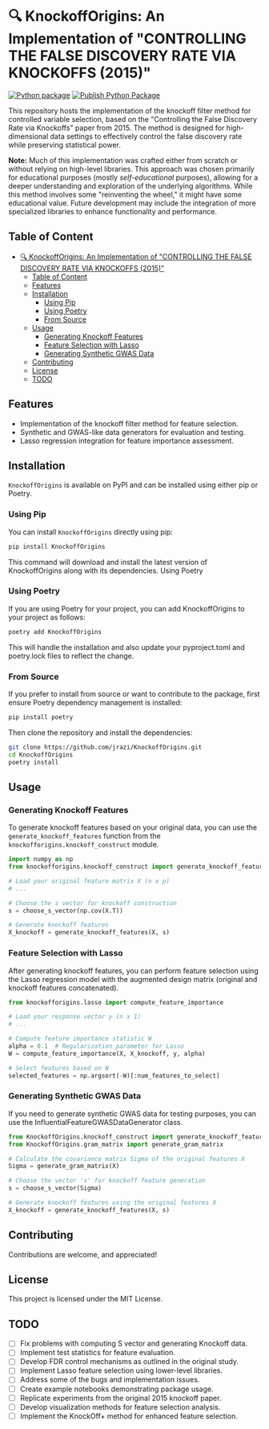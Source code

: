 # 🔍 KnockoffOrigins: An Implementation of "CONTROLLING THE FALSE DISCOVERY RATE VIA KNOCKOFFS (2015)"

[![Python package](https://github.com/jrazi/KnockoffOrigins/actions/workflows/python-package.yml/badge.svg?event=registry_package)](https://github.com/jrazi/KnockoffOrigins/actions/workflows/python-package.yml)
[![Publish Python Package](https://github.com/jrazi/KnockoffOrigins/actions/workflows/python-publish.yml/badge.svg?event=registry_package)](https://github.com/jrazi/KnockoffOrigins/actions/workflows/python-publish.yml)

This repository hosts the implementation of the knockoff filter method for controlled variable selection, based on the "Controlling the False Discovery Rate via Knockoffs" paper from 2015. The method is designed for high-dimensional data settings to effectively control the false discovery rate while preserving statistical power.

**Note:** Much of this implementation was crafted either from scratch or without relying on high-level libraries. This approach was chosen primarily for educational purposes (mostly _self-educational_ purposes), allowing for a deeper understanding and exploration of the underlying algorithms. While this method involves some "reinventing the wheel," it might have some educational value. Future development may include the integration of more specialized libraries to enhance functionality and performance.

## Table of Content

- [🔍 KnockoffOrigins: An Implementation of "CONTROLLING THE FALSE DISCOVERY RATE VIA KNOCKOFFS (2015)"](#-knockofforigins-an-implementation-of-controlling-the-false-discovery-rate-via-knockoffs-2015)
  - [Table of Content](#table-of-content)
  - [Features](#features)
  - [Installation](#installation)
    - [Using Pip](#using-pip)
    - [Using Poetry](#using-poetry)
    - [From Source](#from-source)
  - [Usage](#usage)
    - [Generating Knockoff Features](#generating-knockoff-features)
    - [Feature Selection with Lasso](#feature-selection-with-lasso)
    - [Generating Synthetic GWAS Data](#generating-synthetic-gwas-data)
  - [Contributing](#contributing)
  - [License](#license)
  - [TODO](#todo)

## Features

- Implementation of the knockoff filter method for feature selection.
- Synthetic and GWAS-like data generators for evaluation and testing.
- Lasso regression integration for feature importance assessment.

## Installation

`KnockoffOrigins` is available on PyPI and can be installed using either pip or Poetry.

### Using Pip

You can install `KnockoffOrigins` directly using pip:

```bash
pip install KnockoffOrigins
```

This command will download and install the latest version of KnockoffOrigins along with its dependencies.
Using Poetry

### Using Poetry

If you are using Poetry for your project, you can add KnockoffOrigins to your project as follows:

```bash
poetry add KnockoffOrigins
```

This will handle the installation and also update your pyproject.toml and poetry.lock files to reflect the change.

### From Source

If you prefer to install from source or want to contribute to the package, first ensure Poetry dependency management is installed:

```bash
pip install poetry
```

Then clone the repository and install the dependencies:

```bash
git clone https://github.com/jrazi/KnockoffOrigins.git
cd KnockoffOrigins
poetry install
```

## Usage

### Generating Knockoff Features

To generate knockoff features based on your original data, you can use the `generate_knockoff_features` function from the `knockofforigins.knockoff_construct` module.

```python
import numpy as np
from knockofforigins.knockoff_construct import generate_knockoff_features, choose_s_vector

# Load your original feature matrix X (n x p)
# ...

# Choose the s vector for knockoff construction
s = choose_s_vector(np.cov(X.T))

# Generate knockoff features
X_knockoff = generate_knockoff_features(X, s)
```

### Feature Selection with Lasso

After generating knockoff features, you can perform feature selection using the Lasso regression model with the augmented design matrix (original and knockoff features concatenated).

```python
from knockofforigins.lasso import compute_feature_importance

# Load your response vector y (n x 1)
# ...

# Compute feature importance statistic W
alpha = 0.1  # Regularization parameter for Lasso
W = compute_feature_importance(X, X_knockoff, y, alpha)

# Select features based on W
selected_features = np.argsort(-W)[:num_features_to_select]
```

### Generating Synthetic GWAS Data

If you need to generate synthetic GWAS data for testing purposes, you can use the InfluentialFeatureGWASDataGenerator class.

```python
from KnockoffOrigins.knockoff_construct import generate_knockoff_features, choose_s_vector
from KnockoffOrigins.gram_matrix import generate_gram_matrix

# Calculate the covariance matrix Sigma of the original features X
Sigma = generate_gram_matrix(X)

# Choose the vector 's' for knockoff feature generation
s = choose_s_vector(Sigma)

# Generate knockoff features using the original features X
X_knockoff = generate_knockoff_features(X, s)
```

## Contributing

Contributions are welcome, and appreciated!

## License

This project is licensed under the MIT License.

## TODO

- [ ] Fix problems with computing S vector and generating Knockoff data.
- [ ] Implement test statistics for feature evaluation.
- [ ] Develop FDR control mechanisms as outlined in the original study.
- [ ] Implement Lasso feature selection using lower-level libraries.
- [ ] Address some of the bugs and implementation issues.
- [ ] Create example notebooks demonstrating package usage.
- [ ] Replicate experiments from the original 2015 knockoff paper.
- [ ] Develop visualization methods for feature selection analysis.
- [ ] Implement the KnockOff+ method for enhanced feature selection.
